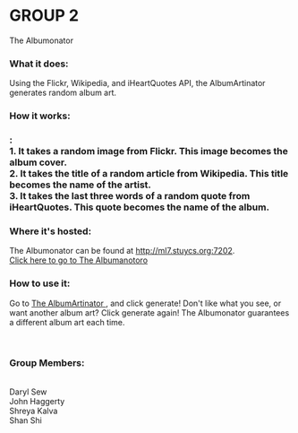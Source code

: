 GROUP 2
=========
The Albumonator
<h3>What it does:</h3>
Using the Flickr, Wikipedia, and iHeartQuotes API, the AlbumArtinator generates random album art.
 
<h3>How it works:<h3>:
<br/>
    1. It takes a random image from Flickr. This image becomes the album cover.
<br />
    2. It takes the title of a random article from Wikipedia. This title becomes the name of the artist.
<br />
    3. It takes the last three words of a random quote from iHeartQuotes. This quote becomes the name of the album.
<br />
 
<h3>Where it's hosted:</h3>
 
The Albumonator can be found at http://ml7.stuycs.org:7202.
<br />
<a href="http://ml7.stuycs.org:7202">Click here to go to The Albumanotoro </a>
<br />
 
<h3>How to use it:</h3>
 
Go to <a href="http://ml7.stuycs.org:9019">The AlbumArtinator </a> , and click generate! Don't like what you see, or want another album art? Click generate again! The Albumonator guarantees a different album art each time.
 
<br />
<h3>Group Members:</h3>
<br />
Daryl Sew
<br />
John Haggerty
<br />
Shreya Kalva
<br />
Shan Shi
<br />
